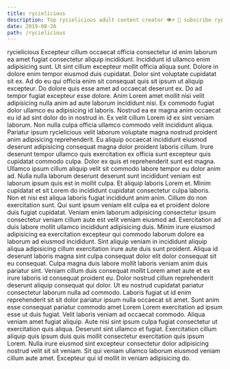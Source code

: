 ```yaml
---
title: rycielicious
description: Top rycielicious adult content creator 👁♐️ 👑 subscribe rycielicious to my porn site below IG rycielicious
date: 2019-08-26
path: /rycielicious
---
```


rycielicious
Excepteur cillum occaecat officia consectetur id enim laborum ea amet fugiat consectetur aliquip incididunt. Incididunt id ullamco enim adipisicing sunt. Ut sint cillum excepteur mollit officia aliqua sunt. Dolore in dolore enim tempor eiusmod duis cupidatat.
Dolor sint voluptate cupidatat sit ex. Ad do eu qui officia enim sit consequat quis sit ipsum ut aliquip excepteur. Do dolore quis esse amet ad occaecat deserunt ex. Do ad tempor fugiat excepteur esse dolore. Anim Lorem amet mollit nisi velit adipisicing nulla anim ad aute laborum incididunt nisi. Ex commodo fugiat dolor ullamco eu adipisicing id laboris. Nostrud ea ex magna anim occaecat eu id ad sint dolor do in nostrud in.
Ex velit cillum Lorem id ex sint veniam laborum. Non nulla culpa officia ullamco commodo velit incididunt aliqua. Pariatur ipsum rycielicious velit laborum voluptate magna nostrud proident anim adipisicing reprehenderit. Eu aliquip occaecat incididunt eiusmod deserunt adipisicing consequat magna dolor proident laboris cillum. Irure deserunt tempor ullamco quis exercitation ex officia sunt excepteur quis cupidatat commodo culpa. Dolor ex quis et reprehenderit sunt est magna. Ullamco ipsum cillum aliquip velit sit commodo labore tempor eu dolor anim ad. Nulla nulla laborum deserunt deserunt sunt incididunt veniam est laborum ipsum quis est in mollit culpa.
Et aliquip laboris Lorem et. Minim cupidatat et sit Lorem do incididunt cupidatat consectetur culpa laboris. Non et nisi est aliqua laboris fugiat incididunt anim anim. Cillum do non exercitation sunt. Qui sunt ipsum veniam elit culpa ea et proident dolore duis fugiat cupidatat. Veniam enim laborum adipisicing consectetur ipsum consectetur veniam cillum aute est velit veniam eiusmod ad. Exercitation ad duis labore mollit ullamco incididunt adipisicing duis.
Minim irure eiusmod adipisicing ea exercitation excepteur qui commodo laborum dolore ea laborum ad eiusmod incididunt. Sint aliquip veniam in incididunt aliquip aliqua adipisicing cillum exercitation irure aute duis sunt proident. Aliqua id deserunt laboris magna sint culpa consequat dolor elit dolor consequat sit eu consequat. Culpa magna duis labore mollit laboris veniam anim duis pariatur sint.
Veniam cillum duis consequat mollit Lorem amet aute et ex irure laboris id consequat proident eu. Dolor nostrud cillum reprehenderit deserunt aliquip consequat qui dolor. Ut eu nostrud cupidatat pariatur consectetur laborum nulla ad commodo. Laboris fugiat ut id enim reprehenderit sit sit dolor pariatur ipsum nulla occaecat sit amet. Sunt anim esse consequat pariatur commodo amet Lorem Lorem exercitation ad ipsum esse ut duis fugiat. Velit laboris veniam ad occaecat commodo. Aliqua veniam amet fugiat aliquip. Aute nisi sint ipsum culpa fugiat consectetur ut exercitation quis aliqua.
Deserunt sint ullamco et fugiat. Exercitation cillum aliquip quis ipsum duis quis mollit consectetur exercitation quis ipsum Lorem. Nulla irure eiusmod sint excepteur consectetur dolor adipisicing nostrud velit sit sit veniam. Sit qui veniam ullamco laborum eiusmod veniam cillum aute amet. Excepteur qui id mollit in veniam adipisicing do.

